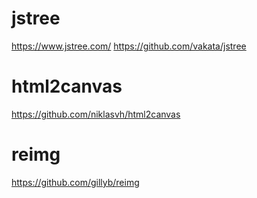 jstree
======
https://www.jstree.com/
https://github.com/vakata/jstree

html2canvas
===========
https://github.com/niklasvh/html2canvas

reimg
=====
https://github.com/gillyb/reimg
